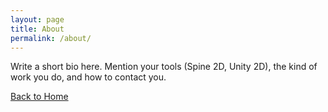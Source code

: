 ```yaml
---
layout: page
title: About
permalink: /about/
---
```

Write a short bio here. Mention your tools (Spine 2D, Unity 2D), the kind of work you do, and how to contact you.

[Back to Home](/)
